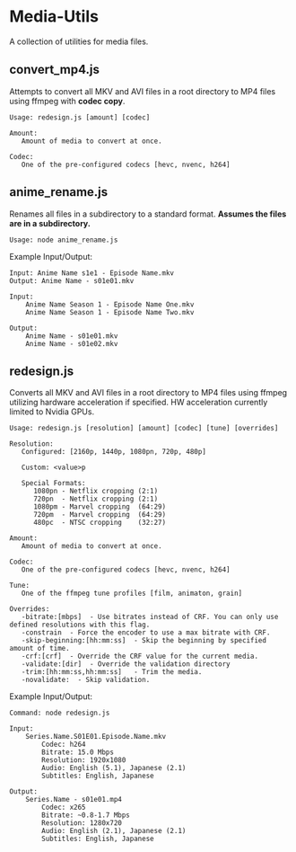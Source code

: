 # Media-Utils
A collection of utilities for media files.

## convert_mp4.js
Attempts to convert all MKV and AVI files in a root directory to MP4 files using ffmpeg with **codec copy**.
```
Usage: redesign.js [amount] [codec]

Amount:
   Amount of media to convert at once.

Codec:
   One of the pre-configured codecs [hevc, nvenc, h264]
```

## anime_rename.js
Renames all files in a subdirectory to a standard format.
**Assumes the files are in a subdirectory.**

```
Usage: node anime_rename.js
```

Example Input/Output:
```
Input: Anime Name s1e1 - Episode Name.mkv
Output: Anime Name - s01e01.mkv

Input:
    Anime Name Season 1 - Episode Name One.mkv
    Anime Name Season 1 - Episode Name Two.mkv

Output:
    Anime Name - s01e01.mkv
    Anime Name - s01e02.mkv
```

## redesign.js
Converts all MKV and AVI files in a root directory to MP4 files using ffmpeg utilizing hardware acceleration if specified. HW acceleration currently limited to Nvidia GPUs.

```
Usage: redesign.js [resolution] [amount] [codec] [tune] [overrides]

Resolution:
   Configured: [2160p, 1440p, 1080pn, 720p, 480p] 

   Custom: <value>p

   Special Formats:
      1080pn - Netflix cropping (2:1)
      720pn  - Netflix cropping (2:1)
      1080pm - Marvel cropping  (64:29)
      720pm  - Marvel cropping  (64:29)
      480pc  - NTSC cropping    (32:27)

Amount:
   Amount of media to convert at once.

Codec:
   One of the pre-configured codecs [hevc, nvenc, h264]

Tune:
   One of the ffmpeg tune profiles [film, animaton, grain]

Overrides:
   -bitrate:[mbps]  - Use bitrates instead of CRF. You can only use defined resolutions with this flag.
   -constrain  - Force the encoder to use a max bitrate with CRF.
   -skip-beginning:[hh:mm:ss]  - Skip the beginning by specified amount of time.
   -crf:[crf]  - Override the CRF value for the current media.
   -validate:[dir]  - Override the validation directory
   -trim:[hh:mm:ss,hh:mm:ss]   - Trim the media.
   -novalidate:  - Skip validation.
```

Example Input/Output:
```
Command: node redesign.js 

Input: 
    Series.Name.S01E01.Episode.Name.mkv
        Codec: h264
        Bitrate: 15.0 Mbps
        Resolution: 1920x1080
        Audio: English (5.1), Japanese (2.1)
        Subtitles: English, Japanese

Output:
    Series.Name - s01e01.mp4
        Codec: x265
        Bitrate: ~0.8-1.7 Mbps
        Resolution: 1280x720
        Audio: English (2.1), Japanese (2.1)
        Subtitles: English, Japanese
```

```
